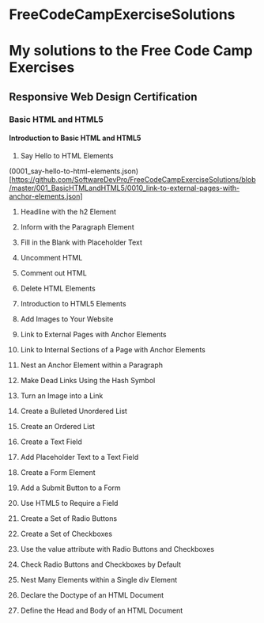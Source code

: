 # FreeCodeCampExerciseSolutions

# My solutions to the Free Code Camp Exercises

## Responsive Web Design Certification

### Basic HTML and HTML5

#### Introduction to Basic HTML and HTML5

1. Say Hello to HTML Elements

(0001_say-hello-to-html-elements.json)[https://github.com/SoftwareDevPro/FreeCodeCampExerciseSolutions/blob/master/001_BasicHTMLandHTML5/0010_link-to-external-pages-with-anchor-elements.json]

1. Headline with the h2 Element

2. Inform with the Paragraph Element

3. Fill in the Blank with Placeholder Text

4. Uncomment HTML

5. Comment out HTML

6. Delete HTML Elements

7. Introduction to HTML5 Elements

8. Add Images to Your Website

9.  Link to External Pages with Anchor Elements

10. Link to Internal Sections of a Page with Anchor Elements

11. Nest an Anchor Element within a Paragraph

12. Make Dead Links Using the Hash Symbol

13. Turn an Image into a Link

14. Create a Bulleted Unordered List

15. Create an Ordered List

16. Create a Text Field

17. Add Placeholder Text to a Text Field

18. Create a Form Element

19. Add a Submit Button to a Form

20. Use HTML5 to Require a Field

21. Create a Set of Radio Buttons

22. Create a Set of Checkboxes

23. Use the value attribute with Radio Buttons and Checkboxes

24. Check Radio Buttons and Checkboxes by Default

25. Nest Many Elements within a Single div Element

26. Declare the Doctype of an HTML Document

27. Define the Head and Body of an HTML Document


